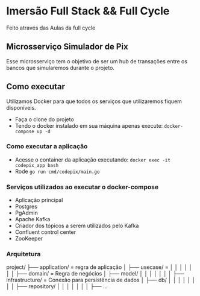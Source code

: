 # Imersão Full Stack && Full Cycle

Feito através das Aulas da full cycle

## Microsserviço Simulador de Pix

Esse microsserviço tem o objetivo de ser um hub de transações entre os bancos que simularemos durante o projeto.

## Como executar

Utilizamos Docker para que todos os serviços que utilizaremos fiquem disponíveis.

- Faça o clone do projeto
- Tendo o docker instalado em sua máquina apenas execute:
`docker-compose up -d`

### Como executar a aplicação
- Acesse o container da aplicação executando: `docker exec -it codepix_app bash`
- Rode `go run cmd/codepix/main.go`

### Serviços utilizados ao executar o docker-compose

- Aplicação principal
- Postgres
- PgAdmin
- Apache Kafka
- Criador dos tópicos a serem utilizados pelo Kafka
- Confluent control center
- ZooKeeper

### Arquitetura

project/
├── application/ = regra de aplicação
│   ├── usecase/ = 
│   │
│   │
│   │
│
├── domain/ = Regra de negócios
│   ├── model/
│   │
│   │
│   │
│
├── infrastructure/ = Conexão para persistência de dados 
│   ├── db/
│   │
│   │
│   │
│
│   ├── repository/
│   │
│   │
│   │
│
├── ...
